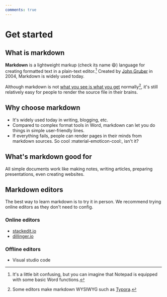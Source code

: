 ```yaml
---
comments: true
---
```


# Get started

## What is markdown

**Markdown** is a lightweight markup (check its name :smile:) language for creating formatted text in a plain-text editor.[^1] Created by [John Gruber](https://en.wikipedia.org/wiki/John_Gruber) in 2004, Markdown is widely used today.

[^1]: It's a little bit confusing, but you can imagine that Notepad is equipped with some basic Word functions.

Although markdown is not [what you see is what you get](https://en.wikipedia.org/wiki/WYSIWYG) normally[^2], it's still relatively easy for people to render the source file in their brains.

[^2]: Some editors make markdown WYSIWYG such as [Typora](https://typora.io).

## Why choose markdown

- It's widely used today in writing, blogging, etc.
- Compared to complex format tools in Word, markdown can let you do things in simple user-friendly lines.
- If everything fails, people can render pages in their minds from markdown sources. So cool :material-emoticon-cool:, isn't it?

## What's markdown good for

All simple documents work like making notes, writing articles, preparing presentations, even creating websites.

## Markdown editors

The best way to learn markdown is to try it in person. We recommend trying online editors as they don't need to config.

### Online editors

- [stackedit.io](https://stackedit.io)
- [dillinger.io](https://dillinger.io)

### Offline editors

- Visual studio code
